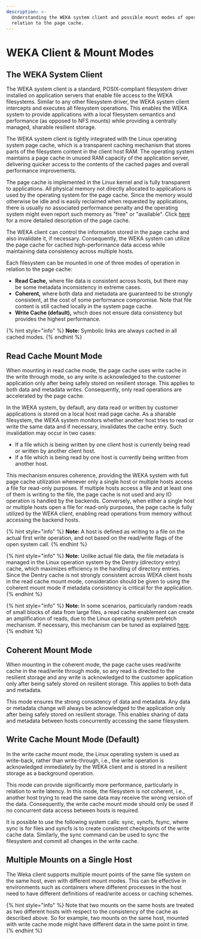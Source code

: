 ```yaml
---
description: >-
  Understanding the WEKA system client and possible mount modes of operation in
  relation to the page cache.
---
```


# WEKA Client & Mount Modes

## The WEKA System Client

The WEKA system client is a standard, POSIX-compliant filesystem driver installed on application servers that enable file access to the WEKA filesystems. Similar to any other filesystem driver, the WEKA system client intercepts and executes all filesystem operations. This enables the WEKA system to provide applications with a local filesystem semantics and performance \(as opposed to NFS mounts\) while providing a centrally managed, sharable resilient storage.

The WEKA system client is tightly integrated with the Linux operating system page cache, which is a transparent caching mechanism that stores parts of the filesystem content in the client host RAM. The operating system maintains a page cache in unused RAM capacity of the application server, delivering quicker access to the contents of the cached pages and overall performance improvements.

The page cache is implemented in the Linux kernel and is fully transparent to applications. All physical memory not directly allocated to applications is used by the operating system for the page cache. Since the memory would otherwise be idle and is easily reclaimed when requested by applications, there is usually no associated performance penalty and the operating system might even report such memory as "free" or "available". Click [here](https://manybutfinite.com/post/page-cache-the-affair-between-memory-and-files/) for a more detailed description of the page cache.

The WEKA client can control the information stored in the page cache and also invalidate it, if necessary. Consequently, the WEKA system can utilize the page cache for cached high-performance data access while maintaining data consistency across multiple hosts.

Each filesystem can be mounted in one of three modes of operation in relation to the page cache:

* **Read Cache,** where file data is consistent across hosts, but there may be some metadata inconsistency in extreme cases.
* **Coherent,** where both data and metadata are guaranteed to be strongly consistent, at the cost of some performance compromise. Note that file content is still cached locally in the system page cache.
* **Write Cache \(default\),** which does not ensure data consistency but provides the highest performance.  

{% hint style="info" %}
**Note:** Symbolic links are always cached in all cached modes.
{% endhint %}

## Read Cache Mount Mode

When mounting in read cache mode, the page cache uses write cache in the write through mode, so any write is acknowledged to the customer application only after being safely stored on resilient storage. This applies to both data and metadata writes. Consequently, only read operations are accelerated by the page cache.

In the WEKA system, by default, any data read or written by customer applications is stored on a local host read page cache. As a sharable filesystem, the WEKA system monitors whether another host tries to read or write the same data and if necessary, invalidates the cache entry. Such invalidation may occur in two cases:

* If a file which is being written by one client host is currently being read or written by another client host.
* If a file which is being read by one host is currently being written from another host.

This mechanism ensures coherence, providing the WEKA system with full page cache utilization whenever only a single host or multiple hosts access a file for read-only purposes. If multiple hosts access a file and at least one of them is writing to the file, the page cache is not used and any IO operation is handled by the backends. Conversely, when either a single host or multiple hosts open a file for read-only purposes, the page cache is fully utilized by the WEKA client, enabling read operations from memory without accessing the backend hosts.

{% hint style="info" %}
**Note:** A host is defined as writing to a file on the actual first write operation, and not based on the read/write flags of the open system call.
{% endhint %}

{% hint style="info" %}
**Note:** Unlike actual file data, the file metadata is managed in the Linux operation system by the Dentry \(directory entry\) cache, which maximizes efficiency in the handling of directory entries. Since the Dentry cache is not strongly consistent across WEKA client hosts in the read cache mount mode, consideration should be given to using the coherent mount mode if metadata consistency is critical for the application.
{% endhint %}

{% hint style="info" %}
**Note:** In some scenarios, particularly random reads of small blocks of data from large files, a read cache enablement can create an amplification of reads, due to the Linux operating system prefetch mechanism. If necessary, this mechanism can be tuned as explained [here](https://www.kernel.org/doc/Documentation/ABI/testing/sysfs-class-bdi).
{% endhint %}

## Coherent Mount Mode

When mounting in the coherent mode, the page cache uses read/write cache in the read/write through mode, so any read is directed to the resilient storage and any write is acknowledged to the customer application only after being safely stored on resilient storage. This applies to both data and metadata.

This mode ensures the strong consistency of data and metadata. Any data or metadata change will always be acknowledged to the application only after being safely stored on resilient storage. This enables sharing of data and metadata between hosts concurrently accessing the same filesystem.

## Write Cache Mount Mode \(Default\)

In the write cache mount mode, the Linux operating system is used as write-back, rather than write-through, i.e., the write operation is acknowledged immediately by the WEKA client and is stored in a resilient storage as a background operation.

This mode can provide significantly more performance, particularly in relation to write latency. In this mode, the filesystem is not coherent, i.e., another host trying to read the same data may receive the wrong version of the data. Consequently, the write cache mount mode should only be used if no concurrent data access between hosts is required.

It is possible to use the following system calls: sync, syncfs, fsync, where sync is for files and syncfs is to create consistent checkpoints of the write cache data. Similarly, the sync command can be used to sync the filesystem and commit all changes in the write cache.

## Multiple Mounts on a Single Host

The Weka client supports multiple mount points of the same file system on the same host, even with different mount modes. This can be effective in environments such as containers where different processes in the host need to have different definitions of read/write access or caching schemes.

{% hint style="info" %}
Note that two mounts on the same hosts are treated as two different hosts with respect to the consistency of the cache as described above. So for example, two mounts on the same host, mounted with write cache mode might have different data in the same point in time.
{% endhint %}

